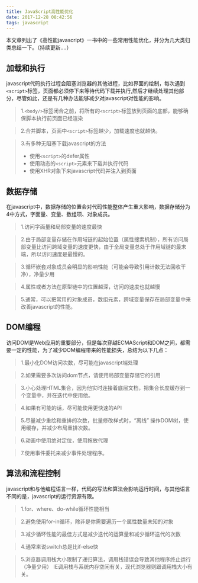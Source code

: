 ```yaml
---
title: JavaScript高性能优化
date: 2017-12-28 08:42:56
tags: javascript
---
```


本文章列出了《高性能javascript》一书中的一些常用性能优化，并分为几大类归类总结一下。（持续更新....）


## 加载和执行

javascript代码执行过程会阻塞浏览器的其他进程，比如界面的绘制，每次遇到`<script>`标签，页面都必须停下来等待代码下载并执行,然后才继续处理其他部分，尽管如此，还是有几种办法能够减少对javascript对性能的影响。

> 1.`<body/>`标签闭合之前，将所有的`<script>`标签放到页面的底部，能够确保脚本执行前页面已经渲染

> 2.合并脚本，页面中`<script>`标签越少，加载速度也就越快。

> 3.有多种无阻塞下载javascript的方法
> - 使用`<script>`的defer属性
> - 使用动态的`<script>`元素来下载并执行代码
> - 使用XHR对象下来javascript代码并注入到页面


## 数据存储

在javascript中，数据存储的位置会对代码性能整体产生重大影响，数据存储分为4中方式，字面量、变量、数组项、对象成员。

> 1.访问字面量和局部变量的速度最快

> 2.由于局部变量存储在作用域链的起始位置（属性搜索机制），所有访问局部变量比访问跨域变量的速度更快，由于全局变量总处于作用域链的最末端，所以访问速度是最慢的。

> 3.循环嵌套对象成员会明显的影响性能（可能会导致引用计数无法回收干净），净量少用

> 4.属性或者方法在原型链中的位置越深，访问的速度也就越慢

> 5.通常，可以把常用的对象成员，数组元素，跨域变量保存在局部变量中来改善javascript的性能。


## DOM编程

访问DOM是Web应用的重要部分，但是每次穿越ECMAScript和DOM之间，都需要一定的性能，为了减少DOM编程带来的性能损失，总结为以下几点：

> 1.最小化DOM访问次数，尽可能在javascript端处理

> 2.如果需要多次访问dom节点，请使用局部变量存储它的引用

> 3.小心处理HTML集合，因为他实时连接着底层文档，把集合长度缓存到一个变量中，并在迭代中使用他。

> 4.如果有可能的话，尽可能使用更快速的API

> 5.尽量减少重绘和重排的次数，批量修改样式时，“离线” 操作DOM树，使用缓存，并减少布局重排次数。

> 6.动画中使用绝对定位，使用拖放代理

> 7.使用事件委托来减少事件处理程序。

## 算法和流程控制

javascript和与他编程语言一样，代码的写法和算法会影响运行时间，与其他语言不同的是，javascript的运行资源有限。

> 1.for、where、do-while循环性能相当

> 2.避免使用for-in循环，除非是你需要遍历一个属性数量未知的对象

> 3.减少循环性能的最佳方式是减少迭代的运算量和减少循环迭代的次数

> 4.通常来说switch总是比if-else快

> 5.浏览器调用栈大小限制了递归算法，调用栈错误会导致其他程序终止运行（净量少用） IE调用栈与系统内存空闲有关，现代浏览器则跟调用栈大小有关。